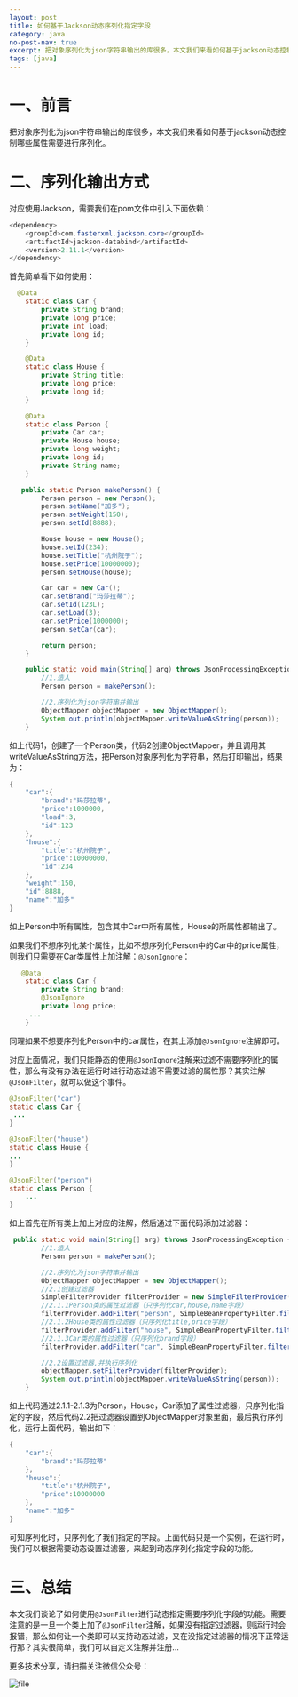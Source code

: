 ```yaml
---
layout: post
title: 如何基于Jackson动态序列化指定字段
category: java
no-post-nav: true
excerpt: 把对象序列化为json字符串输出的库很多，本文我们来看如何基于jackson动态控制哪些属性需要进行序列化。
tags: [java]
---
```


# 一、前言
把对象序列化为json字符串输出的库很多，本文我们来看如何基于jackson动态控制哪些属性需要进行序列化。
# 二、序列化输出方式
对应使用Jackson，需要我们在pom文件中引入下面依赖：
```Java
<dependency>
	<groupId>com.fasterxml.jackson.core</groupId>
	<artifactId>jackson-databind</artifactId>
	<version>2.11.1</version>
</dependency>
```

首先简单看下如何使用：
```Java
  @Data
    static class Car {
        private String brand;
        private long price;
        private int load;
        private long id;
    }

    @Data
    static class House {
        private String title;
        private long price;
        private long id;
    }

    @Data
    static class Person {
        private Car car;
        private House house;
        private long weight;
        private long id;
        private String name;
    }

   public static Person makePerson() {
        Person person = new Person();
        person.setName("加多");
        person.setWeight(150);
        person.setId(8888);

        House house = new House();
        house.setId(234);
        house.setTitle("杭州院子");
        house.setPrice(10000000);
        person.setHouse(house);

        Car car = new Car();
        car.setBrand("玛莎拉蒂");
        car.setId(123L);
        car.setLoad(3);
        car.setPrice(1000000);
        person.setCar(car);

        return person;
    }

    public static void main(String[] arg) throws JsonProcessingException {
        //1.造人
        Person person = makePerson();

        //2.序列化为json字符串并输出
        ObjectMapper objectMapper = new ObjectMapper();
        System.out.println(objectMapper.writeValueAsString(person));
    }
```

如上代码1，创建了一个Person类，代码2创建ObjectMapper，并且调用其writeValueAsString方法，把Person对象序列化为字符串，然后打印输出，结果为：
```Java
{
    "car":{
        "brand":"玛莎拉蒂",
        "price":1000000,
        "load":3,
        "id":123
    },
    "house":{
        "title":"杭州院子",
        "price":10000000,
        "id":234
    },
    "weight":150,
    "id":8888,
    "name":"加多"
}

```

如上Person中所有属性，包含其中Car中所有属性，House的所属性都输出了。

如果我们不想序列化某个属性，比如不想序列化Person中的Car中的price属性，则我们只需要在Car类属性上加注解：```@JsonIgnore```：
```Java
   @Data
    static class Car {
        private String brand;
        @JsonIgnore
        private long price;
     ...
    }
```

同理如果不想要序列化Person中的car属性，在其上添加```@JsonIgnore```注解即可。

对应上面情况，我们只能静态的使用```@JsonIgnore```注解来过滤不需要序列化的属性，那么有没有办法在运行时进行动态过滤不需要过滤的属性那？其实注解```@JsonFilter```，就可以做这个事件。
```Java
@JsonFilter("car")
static class Car {
 ...
}

@JsonFilter("house")
static class House {
...
}

@JsonFilter("person")
static class Person {
    ...
}
```
如上首先在所有类上加上对应的注解，然后通过下面代码添加过滤器：
```Java
 public static void main(String[] arg) throws JsonProcessingException {
        //1.造人
        Person person = makePerson();

        //2.序列化为json字符串并输出
        ObjectMapper objectMapper = new ObjectMapper();
        //2.1创建过滤器
        SimpleFilterProvider filterProvider = new SimpleFilterProvider();
        //2.1.1Person类的属性过滤器（只序列化car,house,name字段）
        filterProvider.addFilter("person", SimpleBeanPropertyFilter.filterOutAllExcept(Sets.newHashSet("car", "house", "name")));
        //2.1.2House类的属性过滤器（只序列化title,price字段）
        filterProvider.addFilter("house", SimpleBeanPropertyFilter.filterOutAllExcept(Sets.newHashSet("title", "price")));
        //2.1.3Car类的属性过滤器（只序列化brand字段）
        filterProvider.addFilter("car", SimpleBeanPropertyFilter.filterOutAllExcept(Sets.newHashSet("brand")));

        //2.2设置过滤器,并执行序列化
        objectMapper.setFilterProvider(filterProvider);
        System.out.println(objectMapper.writeValueAsString(person));
    }
```

如上代码通过2.1.1-2.1.3为Person，House，Car添加了属性过滤器，只序列化指定的字段，然后代码2.2把过滤器设置到ObjectMapper对象里面，最后执行序列化，运行上面代码，输出如下：
```Java
{
    "car":{
        "brand":"玛莎拉蒂"
    },
    "house":{
        "title":"杭州院子",
        "price":10000000
    },
    "name":"加多"
}
```

可知序列化时，只序列化了我们指定的字段。上面代码只是一个实例，在运行时，我们可以根据需要动态设置过滤器，来起到动态序列化指定字段的功能。


# 三、总结
本文我们谈论了如何使用```@JsonFilter```进行动态指定需要序列化字段的功能。需要注意的是一旦一个类上加了```@JsonFilter```注解，如果没有指定过滤器，则运行时会报错，那么如何让一个类即可以支持动态过滤，又在没指定过滤器的情况下正常运行那？其实很简单，我们可以自定义注解并注册...


更多技术分享，请扫描关注微信公众号：

![file](https://upload-images.jianshu.io/upload_images/5879294-43564391fdbfa0ac.jpeg)






